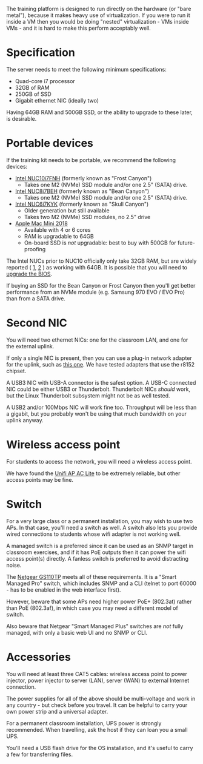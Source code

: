 The training platform is designed to run directly on the hardware (or "bare
metal"), because it makes heavy use of virtualization.  If you were to run
it inside a VM then you would be doing "nested" virtualization - VMs inside
VMs - and it is hard to make this perform acceptably well.

# Specification

The server needs to meet the following minimum specifications:

* Quad-core i7 processor
* 32GB of RAM
* 250GB of SSD
* Gigabit ethernet NIC (ideally two)

Having 64GB RAM and 500GB SSD, or the ability to upgrade to these later, is
desirable.

# Portable devices

If the training kit needs to be portable, we recommend the following
devices:

* [Intel NUC10i7FNH](https://www.intel.com/content/www/us/en/products/boards-kits/nuc/kits/nuc10i7fnh.html)
  (formerly known as "Frost Canyon")
    * Takes one M2 (NVMe) SSD module and/or one 2.5" (SATA) drive.
* [Intel NUC8i7BEH](https://www.intel.com/content/www/us/en/products/boards-kits/nuc/kits/nuc8i7beh.html)
  (formerly known as "Bean Canyon")
    * Takes one M2 (NVMe) SSD module and/or one 2.5" (SATA) drive.
* [Intel NUC6i7KYK](https://www.intel.com/content/www/us/en/products/boards-kits/nuc/kits/nuc6i7kyk.html)
  (formerly known as "Skull Canyon")
    * Older generation but still available
    * Takes two M2 (NVMe) SSD modules, no 2.5" drive
* [Apple Mac Mini 2018](https://www.apple.com/mac-mini/specs/)
    * Available with 4 or 6 cores
    * RAM is upgradable to 64GB
    * On-board SSD is *not* upgradable: best to buy with 500GB for
      future-proofing

The Intel NUCs prior to NUC10 officially only take 32GB RAM, but are widely reported (
[1](https://www.virtuallyghetto.com/2019/03/64gb-memory-on-the-intel-nucs.html),
[2](https://www.reddit.com/r/intelnuc/comments/b99oy7/longterm_experience_with_64_gb_ram_in_skull_canyon/)
) as working with 64GB.  It is possible that you will need to
[upgrade the BIOS](https://kacangisnuts.com/2019/04/yes-intel-nuc-8i5beh-accepts-64-gb-ram/).

If buying an SSD for the Bean Canyon or Frost Canyon then you'll get better performance from
an NVMe module (e.g. Samsung 970 EVO / EVO Pro) than from a SATA drive.

# Second NIC

You will need two ethernet NICs: one for the classroom LAN, and one for the
external uplink.

If only a single NIC is present, then you can use a plug-in network adapter
for the uplink, such as [this one](https://amzn.com/B00YUU3KC6).  We have
tested adapters that use the r8152 chipset.

A USB3 NIC with USB-A connector is the safest option.  A USB-C connected NIC
could be either USB3 or Thunderbolt.  Thunderbolt NICs *should* work, but
the Linux Thunderbolt subsystem might not be as well tested.

A USB2 and/or 100Mbps NIC will work fine too.  Throughput will be less than
a gigabit, but you probably won't be using that much bandwidth on your
uplink anyway.

# Wireless access point

For students to access the network, you will need a wireless access point.

We have found the
[Unifi AP AC Lite](https://www.ui.com/unifi/unifi-ap-ac-lite/) to be
extremely reliable, but other access points may be fine.

# Switch

For a very large class or a permanent installation, you may wish to use two
APs.  In that case, you'll need a switch as well.  A switch also lets you
provide wired connections to students whose wifi adapter is not working
well.

A managed switch is a preferred since it can be used as an SNMP target in
classroom exercises, and if it has PoE outputs then it can power the wifi
access point(s) directly.  A fanless switch is preferred to avoid
distracting noise.

The [Netgear GS110TP](https://www.netgear.com/business/products/switches/smart/GS110TP.aspx#tab-techspecs)
meets all of these requirements.  It is a "Smart Managed Pro" switch,
which includes SNMP and a CLI (telnet to port 60000 - has to be enabled in
the web interface first).

However, beware that some APs need higher power PoE+ (802.3at) rather than
PoE (802.3af), in which case you may need a different model of switch.

Also beware that Netgear "Smart Managed Plus" switches are *not* fully
managed, with only a basic web UI and no SNMP or CLI.

# Accessories

You will need at least three CAT5 cables: wireless access point to power
injector, power injector to server (LAN), server (WAN) to external Internet
connection.

The power supplies for all of the above should be multi-voltage and work in
any country - but check before you travel.  It can be helpful to carry your
own power strip and a universal adapter.

For a permanent classroom installation, UPS power is strongly recommended.
When travelling, ask the host if they can loan you a small UPS.

You'll need a USB flash drive for the OS installation, and it's useful to
carry a few for transferring files.
